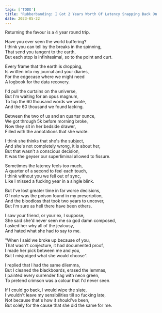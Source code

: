 ```yaml
---
tags: ['TODO']
title: "Rubberbanding: I Got 2 Years Worth Of Latency Snapping Back On Me"
date: 2023-05-22
---
```


Returning the favour is a 4 year round trip.

Have you ever seen the world buffering?  
I think you can tell by the breaks in the spinning,  
That send you tangent to the earth,  
But each stop is infinitesimal, so to the point and curt.

Every frame that the earth is dropping,  
Is written into my journal and your diaries,  
For the edgecase where we might need  
A logbook for the data recovery.

I'd pull the curtains on the universe,  
But I'm waiting for an opus magnum,  
To top the 60 thousand words we wrote,  
And the 60 thousand we found lacking.

Between the two of us and an quarter ounce,  
We got through 5k before morning broke,  
Now they sit in her bedside drawer,  
Filled with the annotations that she wrote.

I think she thinks that she's the subject,  
And she's not completely wrong, it is about her,  
But that wasn't a conscious decision,  
It was the geyser our superliminal allowed to fissure.

Sometimes the latency feels too much,  
A quarter of a second to feel each touch,  
I think without you we fell out of sync,  
Like I missed a fucking year in a single blink.

But I've lost greater time in far worse decisions,  
Of note was the poison found in my prescription,  
And the bloodloss that took two years to uncover,  
But I'm sure as hell there have been others.

I saw your friend, or your ex, I suppose,  
She said she'd never seen me so god damn composed,  
I asked her why all of the jealousy,  
And hated what she had to say to me.

"When I said we broke up because of you,  
That wasn't conjecture, it had documented proof,  
I made her pick between me and you,  
But I misjudged what she would choose".

I replied that I had the same dilemma,  
But I cleaned the blackboards, erased the lemmas,  
I painted every surrender flag with neon green,  
To pretend crimson was a colour that I'd never seen.

If I could go back, I would wipe the slate,  
I wouldn't leave my sensibilities till so fucking late,  
Not because that's how it should've been,  
But solely for the cause that she did the same for me.
